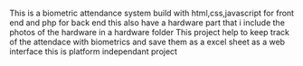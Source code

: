 This is a biometric attendance system build with html,css,javascript for front end and php for back end this also have a hardware part that i include the photos of the hardware in a hardware folder 
This project help to keep track of the attendace with biometrics and save them as a excel sheet 
as a web interface this is platform independant project
